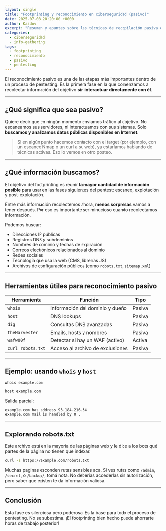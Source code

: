 ```yaml
---
layout: single
title: "Footprinting y reconocimiento en ciberseguridad (pasivo)"
date: 2025-07-08 20:20:00 +0000
author: Kazdov
excerpt: "Resumen y apuntes sobre las técnicas de recopilación pasiva de información en ciberseguridad."
categories:
  - ciberseguridad
  - info-gathering
tags:
  - footprinting
  - reconocimiento
  - pasivo
  - pentesting
---
```


El reconocimiento pasivo es una de las etapas más importantes dentro de un proceso de pentesting. Es la primera fase en la que comenzamos a recolectar información del objetivo **sin interactuar directamente con él**.

---

## ¿Qué significa que sea pasivo?

Quiere decir que en ningún momento enviamos tráfico al objetivo. No escaneamos sus servidores, ni interactuamos con sus sistemas. Solo **buscamos y analizamos datos públicos disponibles en Internet**.

> Si en algún punto hacemos contacto con el target (por ejemplo, con un escaneo Nmap o un curl a su web), ya estaríamos hablando de técnicas activas. Eso lo vemos en otro posteo.

---

## ¿Qué información buscamos?

El objetivo del footprinting es reunir **la mayor cantidad de información posible** para usar en las fases siguientes del pentest: escaneo, explotación y post-explotación.

Entre más información recolectemos ahora, **menos sorpresas** vamos a tener después. Por eso es importante ser minucioso cuando recolectamos información.

Podemos buscar:

- Direcciones IP públicas
- Registros DNS y subdominios
- Nombres de dominio y fechas de expiración
- Correos electrónicos relacionados al dominio
- Redes sociales
- Tecnología que usa la web (CMS, librerías JS)
- Archivos de configuración públicos (como `robots.txt`, `sitemap.xml`)

---

## Herramientas útiles para reconocimiento pasivo

| Herramienta       | Función                            | Tipo   |
|-------------------|------------------------------------|--------|
| `whois`           | Información del dominio y dueño    | Pasiva |
| `host`            | DNS lookups                        | Pasiva |
| `dig`             | Consultas DNS avanzadas            | Pasiva |
| `theHarvester`    | Emails, hosts y nombres            | Pasiva |
| `wafw00f`         | Detectar si hay un WAF (activo)    | Activa |
| `curl robots.txt` | Acceso al archivo de exclusiones   | Pasiva |

---

## Ejemplo: usando `whois` y `host`

```bash
whois example.com
```
```bash
host example.com
```

Salida parcial:

```
example.com has address 93.184.216.34
example.com mail is handled by 0 .
```

---

## Explorando robots.txt

Este archivo está en la mayoría de las páginas web y le dice a los bots qué partes de la página no tienen que indexar.

```bash
curl -s https://example.com/robots.txt
```

Muchas paginas esconden rutas sensibles aca. Si ves rutas como `/admin`, `/secret`, o `/backup/`, tomá nota. No deberías accederlas sin autorización, pero saber que existen te da información valiosa.

---

## Conclusión

Esta fase es silenciosa pero poderosa. Es la base para todo el proceso de pentesting. No se subestima. ¡El footprinting bien hecho puede ahorrarte horas de trabajo posterior!
